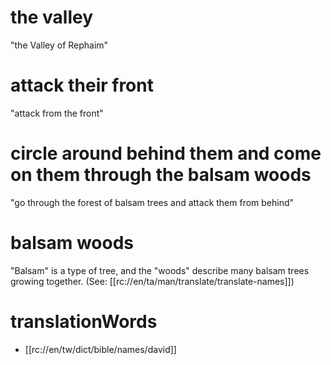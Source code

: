 # the valley

"the Valley of Rephaim"

# attack their front

"attack from the front"

# circle around behind them and come on them through the balsam woods

"go through the forest of balsam trees and attack them from behind"

# balsam woods

"Balsam" is a type of tree, and the "woods" describe many balsam trees growing together. (See: [[rc://en/ta/man/translate/translate-names]])

# translationWords

* [[rc://en/tw/dict/bible/names/david]]